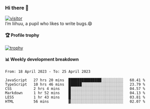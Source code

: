 ### Hi there 👋
[![visitor](https://visitor-badge.glitch.me/badge?page_id=liihuu&right_color=blue)](https://github.com/liihuu)<br>
I’m liihuu, a pupil who likes to write bugs.😄


#### 🏆 Profile trophy
[![trophy](https://github-profile-trophy.vercel.app?username=liihuu&margin-w=16&margin-h=16&rank=-C,-B)](https://github.com/liihuu)


#### 📊 Weekly development breakdown
<!--START_SECTION:waka-->

```text
From: 18 April 2023 - To: 25 April 2023

JavaScript   27 hrs 20 mins  ███████████████░░░░░░░░░░   60.41 %
TypeScript   10 hrs 46 mins  ██████░░░░░░░░░░░░░░░░░░░   23.79 %
CSS          2 hrs 4 mins    █░░░░░░░░░░░░░░░░░░░░░░░░   04.57 %
Markdown     1 hr 52 mins    █░░░░░░░░░░░░░░░░░░░░░░░░   04.13 %
LESS         1 hr 43 mins    █░░░░░░░░░░░░░░░░░░░░░░░░   03.81 %
HTML         56 mins         ▓░░░░░░░░░░░░░░░░░░░░░░░░   02.07 %
```

<!--END_SECTION:waka-->

<!--
**liihuu/liihuu** is a ✨ _special_ ✨ repository because its `README.md` (this file) appears on your GitHub profile.

Here are some ideas to get you started:

- 🔭 I’m currently working on ...
- 🌱 I’m currently learning ...
- 👯 I’m looking to collaborate on ...
- 🤔 I’m looking for help with ...
- 💬 Ask me about ...
- 📫 How to reach me: ...
- 😄 Pronouns: ...
- ⚡ Fun fact: ...
-->

